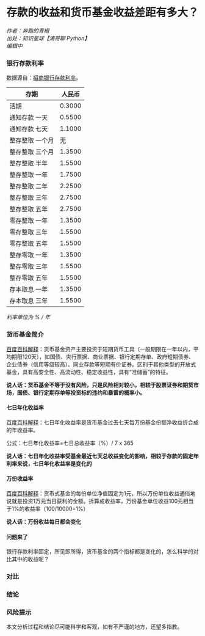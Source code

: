 # 存款的收益和货币基金收益差距有多大？

*作者：奔跑的青椒*<br />
*出处：知识星球【涛哥聊 Python】*<br />
*编辑中*

### 银行存款利率
数据源自：[招商银行存款利率](https://www.cmbchina.com/CmbWebPubInfo/CDRate.aspx?chnl=cdrate)。

|存期	       | 人民币   |
| ----        | ----   |
|活期	       |  0.3000  |
|通知存款 一天  |  0.5500  |
|通知存款 七天  |  1.1000  |
|整存整取 一个月  |   无 |
|整存整取 三个月  |  	1.3500  |
|整存整取 半年  |  1.5500  |
|整存整取 一年  |  1.7500  |
|整存整取 二年  |  2.2500  |
|整存整取 三年  |  2.7500  |
|整存整取 五年  |  2.7500  |
|零存整取 一年  |  1.3500  |
|零存整取 三年  |  1.5500  |
|零存整取 五年  |  1.5500  |
|整存零取 一年  |  1.3500  |
|整存零取 三年  |  1.5500  |
|整存零取 五年  |  1.5500  |
|存本取息 一年  |  1.3500  |
|存本取息 三年  |  1.5500  |

*利率单位为 % / 年*

### 货币基金简介
[百度百科解释](https://baike.baidu.com/item/%E8%B4%A7%E5%B8%81%E5%9F%BA%E9%87%91)：货币基金资产主要投资于短期货币工具（一般期限在一年以内，平均期限120天），如国债、央行票据、商业票据、银行定期存单、政府短期债券、企业债券（信用等级较高）、同业存款等短期有价证券。区别于其他类型的开放式基金，具有高安全性、高流动性、稳定收益性，具有“准储蓄”的特征。

**说人话：货币基金不等于没有风险，只是风险相对较小，相较于股票证券和期货市场，国债、银行定期存单等投资标的违约和暴雷的概率小。**

#### 七日年化收益率
[百度百科解释](https://baike.baidu.com/item/%E4%B8%83%E6%97%A5%E5%B9%B4%E5%8C%96%E6%94%B6%E7%9B%8A%E7%8E%87)：七日年化收益率是货币基金过去七天每万份基金份额净收益折合成的年收益率。

公式：七日年化收益率=七日总收益率（%）/ 7 x 365

**说人话：七日年化收益率受基金最近七天总收益变化的影响，相较于存款的固定年利率来说，七日年化收益率是变化的**

#### 万份收益率
[百度百科解释](https://baike.baidu.com/item/%E4%B8%87%E4%BB%BD%E5%9F%BA%E9%87%91%E5%8D%95%E4%BD%8D%E6%94%B6%E7%9B%8A)：货币式基金的每份单位净值固定为1元，所以万份单位收益通俗地说就是投资1万元当日获利的金额。折算成收益率，万份基金单位收益100元相当于1%的收益率（100/10000=1%）

**说人话：万份收益每日都会变化**

#### 问题来了
银行存款利率固定，所见即所得，货币基金的两个指标都是变化的，怎么科学的对比其中的收益呢？

### 对比

### 结论

### 风险提示
本文分析过程和结论尽可能科学和客观，如有不严谨的地方，还望多指教。
